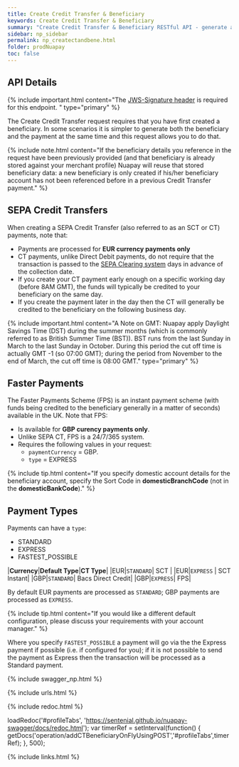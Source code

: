 ```yaml
---
title: Create Credit Transfer & Beneficiary
keywords: Create Credit Transfer & Beneficiary
summary: "Create Credit Transfer & Beneficiary RESTful API - generate a payment and its beneficiary in a single API call."
sidebar: np_sidebar
permalink: np_createctandbene.html
folder: prodNuapay
toc: false
---
```


## API Details

{% include important.html content="The [JWS-Signature header](np_secjws.html) is required for this endpoint. " type="primary" %}

The Create Credit Transfer request requires that you have first created a beneficiary. In some scenarios it is simpler to generate both the beneficiary and the payment at the same time and this request allows you to do that.

{% include note.html content="If the beneficiary details you reference in the request have been previously provided (and that beneficiary is already stored against your merchant profile) Nuapay will reuse that stored beneficiary data: a new beneficiary is only created if his/her beneficiary account has not been referenced before in a previous Credit Transfer payment." %}

## SEPA Credit Transfers

When creating a SEPA Credit Transfer (also referred to as an SCT or CT) payments, note that:

* Payments are processed for **EUR currency payments only**
* CT payments, unlike Direct Debit payments, do not require that the transaction is passed to the <a href="#" data-toggle="tooltip" data-original-title="{{site.data.glossary.clearing}}">SEPA Clearing system</a> days in advance of the collection date.
* If you create your CT payment early enough on a specific working day (before 8AM GMT), the funds will typically be credited to your beneficiary on the same day.
* If you create the payment later in the day then the CT will generally be credited to the beneficiary on the following business day.

{% include important.html content="A Note on GMT: Nuapay apply Daylight Savings Time (DST) during the summer months (which is commonly referred to as British Summer Time (BST)). BST runs from the last Sunday in March to the last Sunday in October. During this period the cut off time is actually GMT -1 (so 07:00 GMT); during the period from November to the end of March, the cut off time is 08:00 GMT." type="primary" %}

## Faster Payments

The Faster Payments Scheme (FPS) is an instant payment scheme (with funds being credited to the beneficiary generally in a matter of seconds) available in the UK.
Note that FPS:

* Is available for **GBP curency payments only**.   
* Unlike SEPA CT, FPS is a 24/7/365 system.
* Requires the following values in your request:
  * `paymentCurrency` = GBP.
  * `type` = EXPRESS

{% include tip.html content="If you specify domestic account details for the beneficiary account, specify the Sort Code in **domesticBranchCode** (not in the **domesticBankCode**)." %}

## Payment Types

Payments can have a `type`:

* STANDARD
* EXPRESS
* FASTEST_POSSIBLE

|**Currency**|**Default Type**|**CT Type**|
|EUR|`STANDARD`| SCT |
|EUR|`EXPRESS` | SCT Instant|
|GBP|`STANDARD`| Bacs Direct Credit|
|GBP|`EXPRESS`| FPS|

By default EUR payments are processed as `STANDARD`; GBP payments are processed as `EXPRESS`.

{% include tip.html content="If you would like a different default configuration, please discuss your requirements with your account manager." %}

Where you specify `FASTEST_POSSIBLE` a payment will go via the the Express payment if possible (i.e. if configured for you); if it is not possible to send the payment as Express  then the transaction will be processed as a Standard payment.


{% include swagger_np.html %}

{% include urls.html %}


<ul id="profileTabs" class="nav nav-tabs">


</ul>

{% include redoc.html %}

loadRedoc('#profileTabs', 'https://sentenial.github.io/nuapay-swagger/docs/redoc.html');
var timerRef = setInterval(function() { getDocs('operation/addCTBeneficiaryOnFlyUsingPOST','#profileTabs',timerRef); }, 500);


</script>


<div id="mydiv"></div>
</div>
</div>



{% include links.html %}

